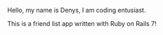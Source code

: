 Hello, my name is Denys, I am coding entusiast.

This is a friend list app written with Ruby on Rails 7!